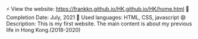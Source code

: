 ⚡ View the website: https://frankkn.github.io/HK.github.io/HK/home.html
🔭 Completion Date: July, 2021
🌱 Used languages: HTML, CSS, javascript
😄 Description: This is my first website. The main content is about my previous life in Hong Kong.(2018-2020)
